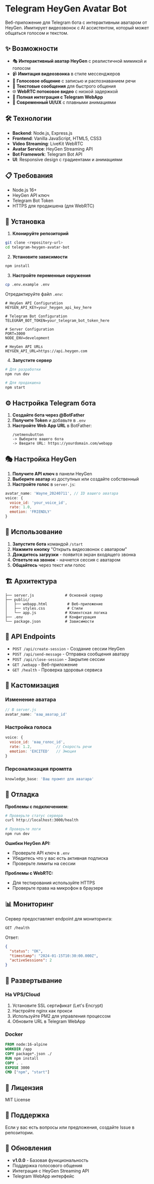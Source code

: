 # Telegram HeyGen Avatar Bot

Веб-приложение для Telegram бота с интерактивным аватаром от HeyGen. Имитирует видеозвонок с AI ассистентом, который может общаться голосом и текстом.

## ✨ Возможности

- 🎭 **Интерактивный аватар HeyGen** с реалистичной мимикой и голосом
- 📹 **Имитация видеозвонка** в стиле мессенджеров
- 🎤 **Голосовое общение** с записью и распознаванием речи
- 💬 **Текстовые сообщения** для быстрого общения
- 🌐 **WebRTC потоковое видео** с низкой задержкой
- 📱 **Полная интеграция с Telegram WebApp**
- 🎨 **Современный UI/UX** с плавными анимациями

## 🛠️ Технологии

- **Backend**: Node.js, Express.js
- **Frontend**: Vanilla JavaScript, HTML5, CSS3
- **Video Streaming**: LiveKit WebRTC
- **Avatar Service**: HeyGen Streaming API
- **Bot Framework**: Telegram Bot API
- **UI**: Responsive design с градиентами и анимациями

## 📋 Требования

- Node.js 16+ 
- HeyGen API ключ
- Telegram Bot Token
- HTTPS для продакшена (для WebRTC)

## 🚀 Установка

1. **Клонируйте репозиторий**
```bash
git clone <repository-url>
cd telegram-heygen-avatar-bot
```

2. **Установите зависимости**
```bash
npm install
```

3. **Настройте переменные окружения**
```bash
cp .env.example .env
```

Отредактируйте файл `.env`:
```env
# HeyGen API Configuration
HEYGEN_API_KEY=your_heygen_api_key_here

# Telegram Bot Configuration  
TELEGRAM_BOT_TOKEN=your_telegram_bot_token_here

# Server Configuration
PORT=3000
NODE_ENV=development

# HeyGen API URLs
HEYGEN_API_URL=https://api.heygen.com
```

4. **Запустите сервер**
```bash
# Для разработки
npm run dev

# Для продакшена
npm start
```

## ⚙️ Настройка Telegram бота

1. **Создайте бота через @BotFather**
2. **Получите Token** и добавьте в `.env`
3. **Настройте Web App URL** в BotFather:
   ```
   /setmenubutton
   -> Выберите вашего бота
   -> Введите URL: https://yourdomain.com/webapp
   ```

## 🎭 Настройка HeyGen

1. **Получите API ключ** в панели HeyGen
2. **Выберите аватар** из доступных или создайте собственный
3. **Настройте голос** в `server.js`:
```javascript
avatar_name: 'Wayne_20240711', // ID вашего аватара
voice: {
  voice_id: 'your_voice_id',
  rate: 1.0,
  emotion: 'FRIENDLY'
}
```

## 📱 Использование

1. **Запустите бота** командой `/start`
2. **Нажмите кнопку** "Открыть видеозвонок с аватаром"
3. **Дождитесь загрузки** - появится экран входящего звонка
4. **Ответьте на звонок** - начнется сессия с аватаром
5. **Общайтесь** через текст или голос

## 🏗️ Архитектура

```
├── server.js              # Основной сервер
├── public/
│   ├── webapp.html         # Веб-приложение
│   ├── styles.css          # Стили
│   └── app.js             # Клиентская логика
├── .env                   # Конфигурация
└── package.json           # Зависимости
```

## 🔧 API Endpoints

- `POST /api/create-session` - Создание сессии HeyGen
- `POST /api/send-message` - Отправка сообщения аватару  
- `POST /api/close-session` - Закрытие сессии
- `GET /webapp` - Веб-приложение
- `GET /health` - Проверка здоровья сервиса

## 🎨 Кастомизация

### Изменение аватара
```javascript
// В server.js
avatar_name: 'ваш_аватар_id'
```

### Настройка голоса
```javascript
voice: {
  voice_id: 'ваш_голос_id',
  rate: 1.2,           // Скорость речи
  emotion: 'EXCITED'   // Эмоция
}
```

### Персонализация промпта
```javascript
knowledge_base: 'Ваш промпт для аватара'
```

## 🐛 Отладка

**Проблемы с подключением:**
```bash
# Проверьте статус сервера
curl http://localhost:3000/health

# Проверьте логи
npm run dev
```

**Ошибки HeyGen API:**
- Проверьте API ключ в `.env`
- Убедитесь что у вас есть активная подписка
- Проверьте лимиты на сессии

**Проблемы с WebRTC:**
- Для тестирования используйте HTTPS
- Проверьте права на микрофон в браузере

## 📊 Мониторинг

Сервер предоставляет endpoint для мониторинга:
```bash
GET /health
```

Ответ:
```json
{
  "status": "OK",
  "timestamp": "2024-01-15T10:30:00.000Z", 
  "activeSessions": 2
}
```

## 🚀 Развертывание

### На VPS/Cloud
1. Установите SSL сертификат (Let's Encrypt)
2. Настройте nginx как прокси
3. Используйте PM2 для управления процессом
4. Обновите URL в Telegram WebApp

### Docker
```dockerfile
FROM node:16-alpine
WORKDIR /app
COPY package*.json ./
RUN npm install
COPY . .
EXPOSE 3000
CMD ["npm", "start"]
```

## 📄 Лицензия

MIT License

## 🤝 Поддержка

Если у вас есть вопросы или предложения, создайте Issue в репозитории.

## 🔄 Обновления

- **v1.0.0** - Базовая функциональность
- Поддержка голосового общения
- Интеграция с HeyGen Streaming API
- Telegram WebApp интерфейс